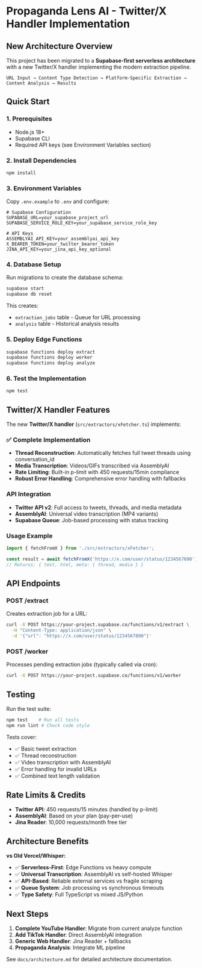 # Propaganda Lens AI - Twitter/X Handler Implementation

## New Architecture Overview

This project has been migrated to a **Supabase-first serverless architecture** with a new Twitter/X handler implementing the modern extraction pipeline.

```
URL Input → Content Type Detection → Platform-Specific Extraction → Content Analysis → Results
```

## Quick Start

### 1. Prerequisites

- Node.js 18+
- Supabase CLI
- Required API keys (see Environment Variables section)

### 2. Install Dependencies

```bash
npm install
```

### 3. Environment Variables

Copy `.env.example` to `.env` and configure:

```env
# Supabase Configuration
SUPABASE_URL=your_supabase_project_url
SUPABASE_SERVICE_ROLE_KEY=your_supabase_service_role_key

# API Keys
ASSEMBLYAI_API_KEY=your_assemblyai_api_key
X_BEARER_TOKEN=your_twitter_bearer_token
JINA_API_KEY=your_jina_api_key_optional
```

### 4. Database Setup

Run migrations to create the database schema:

```bash
supabase start
supabase db reset
```

This creates:
- `extraction_jobs` table - Queue for URL processing
- `analysis` table - Historical analysis results

### 5. Deploy Edge Functions

```bash
supabase functions deploy extract
supabase functions deploy worker
supabase functions deploy analyze
```

### 6. Test the Implementation

```bash
npm test
```

## Twitter/X Handler Features

The new **Twitter/X handler** (`src/extractors/xFetcher.ts`) implements:

### ✅ Complete Implementation
- **Thread Reconstruction**: Automatically fetches full tweet threads using conversation_id
- **Media Transcription**: Videos/GIFs transcribed via AssemblyAI
- **Rate Limiting**: Built-in p-limit with 450 requests/15min compliance
- **Robust Error Handling**: Comprehensive error handling with fallbacks

### API Integration
- **Twitter API v2**: Full access to tweets, threads, and media metadata
- **AssemblyAI**: Universal video transcription (MP4 variants)
- **Supabase Queue**: Job-based processing with status tracking

### Usage Example

```typescript
import { fetchFromX } from './src/extractors/xFetcher';

const result = await fetchFromX('https://x.com/user/status/1234567890');
// Returns: { text, html, meta: { thread, media } }
```

## API Endpoints

### POST /extract
Creates extraction job for a URL:
```bash
curl -X POST https://your-project.supabase.co/functions/v1/extract \
  -H "Content-Type: application/json" \
  -d '{"url": "https://x.com/user/status/1234567890"}'
```

### POST /worker  
Processes pending extraction jobs (typically called via cron):
```bash
curl -X POST https://your-project.supabase.co/functions/v1/worker
```

## Testing

Run the test suite:
```bash
npm test    # Run all tests
npm run lint # Check code style
```

Tests cover:
- ✅ Basic tweet extraction
- ✅ Thread reconstruction  
- ✅ Video transcription with AssemblyAI
- ✅ Error handling for invalid URLs
- ✅ Combined text length validation

## Rate Limits & Credits

- **Twitter API**: 450 requests/15 minutes (handled by p-limit)
- **AssemblyAI**: Based on your plan (pay-per-use)
- **Jina Reader**: 10,000 requests/month free tier

## Architecture Benefits

**vs Old Vercel/Whisper:**
- ✅ **Serverless-First**: Edge Functions vs heavy compute
- ✅ **Universal Transcription**: AssemblyAI vs self-hosted Whisper  
- ✅ **API-Based**: Reliable external services vs fragile scraping
- ✅ **Queue System**: Job processing vs synchronous timeouts
- ✅ **Type Safety**: Full TypeScript vs mixed JS/Python

## Next Steps

1. **Complete YouTube Handler**: Migrate from current analyze function
2. **Add TikTok Handler**: Direct AssemblyAI integration
3. **Generic Web Handler**: Jina Reader + fallbacks
4. **Propaganda Analysis**: Integrate ML pipeline

See `docs/architecture.md` for detailed architecture documentation.